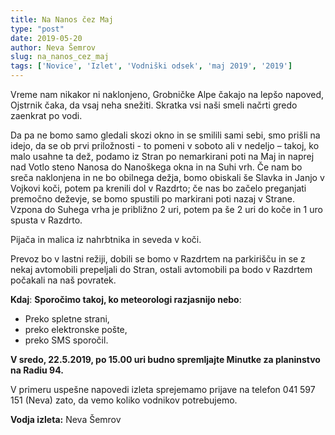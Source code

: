 ```yaml
---
title: Na Nanos čez Maj
type: "post"
date: 2019-05-20
author: Neva Šemrov
slug: na_nanos_cez_maj
tags: ['Novice', 'Izlet', 'Vodniški odsek', 'maj 2019', '2019']
---
```


Vreme nam nikakor ni naklonjeno, Grobničke Alpe čakajo na lepšo napoved, Ojstrnik čaka, da vsaj neha snežiti. Skratka vsi naši smeli načrti gredo zaenkrat po vodi. 
<!--more-->

Da pa ne bomo samo gledali skozi okno in se smilili sami sebi, smo prišli na idejo, da se ob prvi priložnosti - to pomeni v soboto ali v nedeljo – takoj, ko malo usahne ta dež, podamo iz Stran po nemarkirani poti na Maj in naprej nad Votlo steno Nanosa do Nanoškega okna in na Suhi vrh. Če nam bo sreča naklonjena in ne bo obilnega dežja, bomo obiskali še Slavka in Janjo v Vojkovi koči, potem pa krenili dol v Razdrto; če nas bo začelo preganjati premočno deževje, se bomo spustili po markirani poti nazaj v Strane. Vzpona do Suhega vrha je približno 2 uri, potem pa še 2 uri do koče in 1 uro spusta v Razdrto. 

Pijača in malica iz nahrbtnika in seveda v koči.

Prevoz bo v lastni režiji, dobili se bomo v Razdrtem na parkirišču in se z nekaj avtomobili prepeljali do Stran, ostali avtomobili pa bodo v Razdrtem počakali na naš povratek. 

**Kdaj**: **Sporočimo takoj, ko meteorologi razjasnijo nebo**:

- Preko spletne strani,
- preko elektronske pošte,
- preko SMS sporočil. 

**V sredo, 22.5.2019, po 15.00 uri budno spremljajte Minutke za planinstvo na Radiu 94.**

V primeru uspešne napovedi izleta sprejemamo prijave na telefon 041 597 151 (Neva) zato, da vemo koliko vodnikov potrebujemo.

**Vodja izleta:** Neva Šemrov
